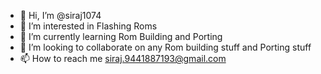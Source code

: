- 👋 Hi, I’m @siraj1074
- 👀 I’m interested in Flashing Roms
- 🌱 I’m currently learning Rom Building and Porting
- 💞️ I’m looking to collaborate on any Rom building stuff and Porting stuff
- 📫 How to reach me siraj.9441887193@gmail.com

<!---
siraj1074/siraj1074 is a ✨ special ✨ repository because its `README.md` (this file) appears on your GitHub profile.
You can click the Preview link to take a look at your changes.
--->
